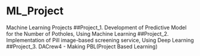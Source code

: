 # ML_Project
Machine Learning Projects
##Project_1. Development of Predictive Model for the Number of Potholes, Using Machine Learning
##Project_2. Implementation of Pill image-based screening service, Using Deep Learning
##Project_3. DACrew4 - Making PBL(Project Based Learning)
